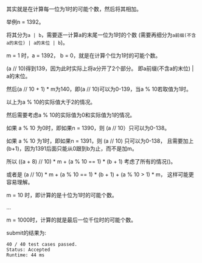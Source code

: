 其实就是在计算每一位为1时的可能个数，然后将其相加。

举例n = 1392。

将其分为`a | b`，需要逐一计算a的末尾一位为1时的个数
(需要再细分为`a前缀(不含a的末位) | a的末位 | b`)。

m = 1 时，a = 1392， b = 0，就是在计算个位为1时的可能个数。

(a // 10)得到139，因为此时实际上将a分开了2个部分。
即a前缀(不含a的末位) | a的末位。

然后(a // 10 + 1) * m为140，即(a // 10)可以为0-139，当a % 10若取值为1时。

以上为a % 10的实际值大于2的情况。

然后需要考虑a % 10的实际值为0和实际值为1的情况。

如果 a % 10 为0时，即如果n = 1390，则 (a // 10）只可以为0-138。

如果 a % 10 为1时，即如果n = 1391，则 (a // 10) 只可以为0-138，
且需要加上(b+1)，因为1391后面只能从0跟到b为止，而不是加m。

所以 ((a + 8) // 10) * m + (a % 10 == 1) * (b + 1) 考虑了所有的情况()。

或者是 (a // 10) * m + (a % 10 == 1) * (b + 1) + (a % 10 > 1) * m，
这样可能更容易理解。

m = 10 时，即计算的是十位为1时的可能个数。

...

m = 1000时，计算的就是最后一位千位时的可能个数。

submit的结果为:
```
40 / 40 test cases passed.
Status: Accepted
Runtime: 44 ms
```
